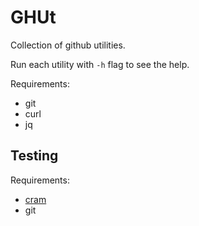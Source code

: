 # GHUt

Collection of github utilities.

Run each utility with `-h` flag to see the help.

Requirements:
* git
* curl
* jq

## Testing

Requirements:
* [cram](https://bitheap.org/cram)
* git
